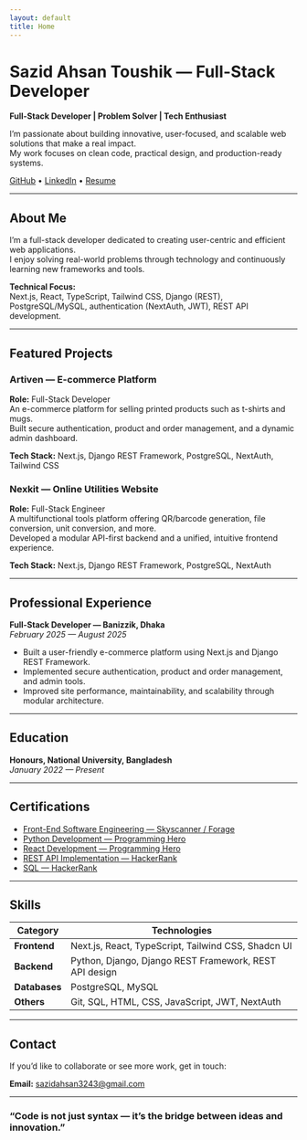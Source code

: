 ```yaml
---
layout: default
title: Home
---
```


# Sazid Ahsan Toushik — Full-Stack Developer

**Full-Stack Developer | Problem Solver | Tech Enthusiast**

I’m passionate about building innovative, user-focused, and scalable web solutions that make a real impact.  
My work focuses on clean code, practical design, and production-ready systems.

[GitHub](https://github.com/sazid324) • [LinkedIn](https://www.linkedin.com/in/sazid-ahsan-0919b425a) • [Resume](https://1drv.ms/b/c/4933e43be0c5d84b/ER8tXuNFunpPgs3fwK4TX00BnajJRtbxWuSOQlDwlu5UTA?e=QxlNdZ)

---

## About Me

I’m a full-stack developer dedicated to creating user-centric and efficient web applications.  
I enjoy solving real-world problems through technology and continuously learning new frameworks and tools.

**Technical Focus:**  
Next.js, React, TypeScript, Tailwind CSS, Django (REST), PostgreSQL/MySQL, authentication (NextAuth, JWT), REST API development.

---

## Featured Projects

### Artiven — E-commerce Platform

**Role:** Full-Stack Developer  
An e-commerce platform for selling printed products such as t-shirts and mugs.  
Built secure authentication, product and order management, and a dynamic admin dashboard.

**Tech Stack:** Next.js, Django REST Framework, PostgreSQL, NextAuth, Tailwind CSS

### Nexkit — Online Utilities Website

**Role:** Full-Stack Engineer  
A multifunctional tools platform offering QR/barcode generation, file conversion, unit conversion, and more.  
Developed a modular API-first backend and a unified, intuitive frontend experience.

**Tech Stack:** Next.js, Django REST Framework, PostgreSQL, NextAuth

---

## Professional Experience

**Full-Stack Developer — Banizzik, Dhaka**  
_February 2025 — August 2025_

- Built a user-friendly e-commerce platform using Next.js and Django REST Framework.
- Implemented secure authentication, product and order management, and admin tools.
- Improved site performance, maintainability, and scalability through modular architecture.

---

## Education

**Honours, National University, Bangladesh**  
_January 2022 — Present_

---

## Certifications

- [Front-End Software Engineering — Skyscanner / Forage](https://1drv.ms/b/c/4933e43be0c5d84b/EZLIC_G9GM1CtZqt_rM-hfQBJf4PYkqaEcq_I9iqbPKDeA?e=RQyefm)
- [Python Development — Programming Hero](https://1drv.ms/b/c/4933e43be0c5d84b/ERn7A8vawBhDrLiSg_OGdVUBAQu54ecr_DioxVaUpIJusA?e=a89W4T)
- [React Development — Programming Hero](https://1drv.ms/b/c/4933e43be0c5d84b/ETsJSTzVgt5Dvwnoy-XMcv4BYvvdc5zWtD0iTvss9DBQkA?e=rhbTyB)
- [REST API Implementation — HackerRank](https://1drv.ms/b/c/4933e43be0c5d84b/EXNvCGs_zNZMmmJcctwDwY8BKKm-Q3n8zl1RRpZfLkdwog?e=9o9NXb)
- [SQL — HackerRank](https://1drv.ms/b/c/4933e43be0c5d84b/EdDAt47CMelDjO4N9vrcjEIBfAIDt5GbBSYIDdwfXXJwUg?e=4OV1hN)

---

## Skills

| Category      | Technologies                                           |
| ------------- | ------------------------------------------------------ |
| **Frontend**  | Next.js, React, TypeScript, Tailwind CSS, Shadcn UI    |
| **Backend**   | Python, Django, Django REST Framework, REST API design |
| **Databases** | PostgreSQL, MySQL                                      |
| **Others**    | Git, SQL, HTML, CSS, JavaScript, JWT, NextAuth         |

---

## Contact

If you’d like to collaborate or see more work, get in touch:

**Email:** sazidahsan3243@gmail.com

---

### “Code is not just syntax — it’s the bridge between ideas and innovation.”
